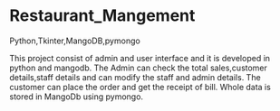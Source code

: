# Restaurant_Mangement

 Python,Tkinter,MangoDB,pymongo

This project consist of admin and user interface and it is developed in python and mangodb.
The Admin can check the total sales,customer details,staff details and can modify the staff and admin details.
The customer can place the order and get the receipt of bill.
Whole data is stored in MangoDb using pymongo.
